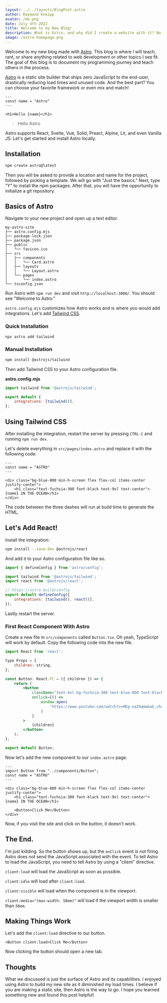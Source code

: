 ```yaml
---
layout: ../../layouts/BlogPost.astro
author: Raymond Kneipp
avatar: /me.png
date: July 4th 2022
title: Welcome to my New Blog!
description: What is Astro, and why did I create a website with it? No more JavaScript?! In this post, I talk about how I built my new site with Astro and when you should use it.
image: /astro-homepage.png
---
```


Welcome to my new blog made with [Astro](https://astro.build). This blog is where I will teach, rant, or share anything related to web development or other topics I see fit. The goal of this blog is to document my programming journey and teach others in the process.

[Astro](https://astro.build) is a static site builder that ships zero JavaScript to the end-user, drastically reducing load times and unused code. And the best part? You can choose your favorite framework or even mix and match!

```astro
---
const name = "Astro"
---

<h1>Hello {name}</h1>
```

> Hello Astro

Astro supports React, Svelte, Vue, Solid, Preact, Alpine, Lit, and even Vanilla JS. Let's get started and install Astro locally.

## Installation

```bash
npm create astro@latest
```

Then you will be asked to provide a location and name for the project, followed by picking a template. We will go with "Just the basics." Next, type "Y" to install the npm packages. After that, you will have the opportunity to initialize a git repository.

## Basics of Astro

Navigate to your new project and open up a text editor.

```
my-astro-site
├── astro.config.mjs
├── package-lock.json
├── package.json
├── public
│   └── favicon.ico
├── src
│   ├── components
│   │   └── Card.astro
│   ├── layouts
│   │   └── Layout.astro
│   └── pages
│       └── index.astro
└── tsconfig.json
```

Run Astro with `npm run dev` and visit `http://localhost:3000/`. You should see "Welcome to Astro."

`astro.config.mjs` customizes how Astro works and is where you would add integrations. Let's add [Tailwind CSS](https://tailwindcss.com/).

### Quick Installation

```bash
npx astro add tailwind
```

### Manual Installation

```bash
npm install @astrojs/tailwind
```

Then add Tailwind CSS to your Astro configuration file.

**astro.config.mjs**

```javascript
import tailwind from '@astrojs/tailwind';

export default {
	integrations: [tailwind()],
};
```

## Using Tailwind CSS

After installing the integration, restart the server by pressing `CTRL-C` and running `npm run dev`.

Let's delete everything in `src/pages/index.astro` and replace it with the following code.

```astro
---
const name = "ASTRO"
---

<div class="bg-blue-800 min-h-screen flex flex-col items-center justify-center">
	<h1 class="text-fuchsia-300 font-black text-9xl text-center">{name} IN THE OCEAN</h1>
</div>
```

The code between the three dashes will run at build time to generate the HTML.

## Let's Add React!

Install the integration:

```bash
npm install --save-dev @astrojs/react
```

And add it to your Astro configuration file like so.

```javascript
import { defineConfig } from 'astro/config';

import tailwind from '@astrojs/tailwind';
import react from '@astrojs/react';

// https://astro.build/config
export default defineConfig({
	integrations: [tailwind(), react()],
});
```

Lastly restart the server.

### First React Component With Astro

Create a new file in `src/components` called `Button.tsx`. Oh yeah, TypeScript will work by default. Copy the following code into the new file.

```jsx
import React from 'react';

type Props = {
	children: string,
};

const Button: React.FC = ({ children }) => {
	return (
		<button
			className="text-4xl bg-fuchsia-300 text-blue-800 font-black p-6 mt-12"
			onClick={() =>
				window.open(
					'https://www.youtube.com/watch?v=MEg-oqI9qmw&ab_channel=MaskedWolf'
				)
			}
		>
			{children}
		</button>
	);
};

export default Button;
```

Now let's add the new component to our `index.astro` page.

```astro
---
import Button from "../components/Button";
const name = "ASTRO"
---

<div class="bg-blue-800 min-h-screen flex flex-col items-center justify-center">
	<h1 class="text-fuchsia-300 font-black text-9xl text-center">{name} IN THE OCEAN</h1>

	<Button>Click Me</Button>
</div>
```

Now, if you visit the site and click on the button, it doesn't work.

## The End.

I'm just kidding. So the button shows up, but the `onClick` event is not firing. Astro does not send the JavaScript associated with the event. To tell Astro to load the JavaScript, you need to tell Astro by using a "client" directive.

`client:load` will load the JavaScript as soon as possible.

`client:idle` will load after `client:load`.

`client:visible` will load when the component is in the viewport.

`client:media="(max-width: 50em)"` will load if the viewport width is smaller than `50em`.

## Making Things Work

Let's add the `client:load` directive to our button.

```astro
<Button client:load>Click Me</Button>
```

Now clicking the button should open a new tab.

## Thoughts

What we discussed is just the surface of Astro and its capabilities. I enjoyed using Astro to build my new site as it diminished my load times. I believe if you are making a static site, then Astro is the way to go. I hope you learned something new and found this post helpful!
